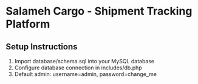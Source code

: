 # Salameh Cargo - Shipment Tracking Platform

## Setup Instructions

1. Import database/schema.sql into your MySQL database
2. Configure database connection in includes/db.php
3. Default admin: username=admin, password=change_me
